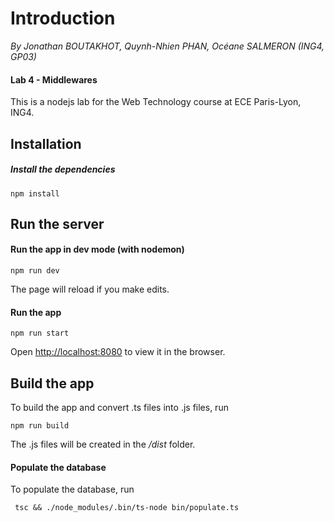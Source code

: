 # Introduction
*By Jonathan BOUTAKHOT, Quynh-Nhien PHAN, Océane SALMERON (ING4, GP03)*

#### Lab 4 - Middlewares

This is a nodejs lab for the Web Technology course at ECE Paris-Lyon, ING4.

## Installation

##### Install the dependencies

`npm install`

## Run the server
 
#### Run the app in dev mode (with nodemon)
 
`npm run dev`

The page will reload if you make edits.<br>

#### Run the app
 
`npm run start`

Open [http://localhost:8080](http://localhost:8080) to view it in the browser.

## Build the app

To build the app and convert .ts files into .js files, run

`npm run build`

The .js files will be created in the */dist* folder.

#### Populate the database

To populate the database, run 

` tsc && ./node_modules/.bin/ts-node bin/populate.ts`